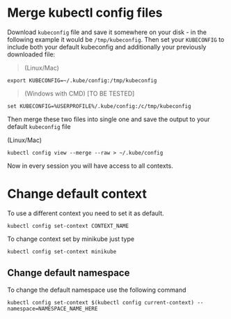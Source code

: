 # Merge kubectl config files

Download `kubeconfig` file and save it somewhere on your disk - in the following
example it would be `/tmp/kubeconfig`. 
Then set your `KUBECONFIG` to include both your default kubeconfig and
additionally your previously downloaded file:

> (Linux/Mac)

```shell
export KUBECONFIG=~/.kube/config:/tmp/kubeconfig
```

> (Windows with CMD) [TO BE TESTED]

```shell
set KUBECONFIG=%USERPROFILE%/.kube/config:/c/tmp/kubeconfig
```

Then merge these two files into single one and save the output to your default
`kubeconfig` file

(Linux/Mac)

```shell
kubectl config view --merge --raw > ~/.kube/config
```

Now in every session you will have access to all contexts.


# Change default context

To use a different context you need to set it as default. 

```shell
kubectl config set-context CONTEXT_NAME
```

To change context set by minikube just type

```shell
kubectl config set-context minikube
```

## Change default namespace

To change the default namespace use the following command

```shell
kubectl config set-context $(kubectl config current-context) --namespace=NAMESPACE_NAME_HERE
```
